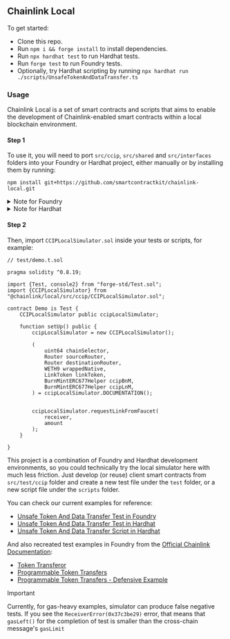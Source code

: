 ## Chainlink Local

To get started:

- Clone this repo.
- Run `npm i && forge install` to install dependencies.
- Run `npx hardhat test` to run Hardhat tests.
- Run `forge test` to run Foundry tests.
- Optionally, try Hardhat scripting by running `npx hardhat run ./scripts/UnsafeTokenAndDataTransfer.ts`

### Usage

Chainlink Local is a set of smart contracts and scripts that aims to enable the development of Chainlink-enabled smart contracts within a local blockchain environment.

#### Step 1

To use it, you will need to port `src/ccip`, `src/shared` and `src/interfaces` folders into your Foundry or Hardhat project, either manually or by installing them by running:

```
npm install git+https://github.com/smartcontractkit/chainlink-local.git
```

<details>
<summary> Note for Foundry  </summary>

If you installed the project using the above command you should set remappings to:

```shell
@chainlink/local/=node_modules/@chainlink/local
```

</details>

<details>
<summary>Note for Hardhat</summary>

To use `@chainlink/local` your `hardhat.config` file should contain the following:

```ts
import { HardhatUserConfig } from "hardhat/config";
import "@nomicfoundation/hardhat-toolbox";

const config: HardhatUserConfig = {
  solidity: {
    version: "0.8.19",
    settings: {
      optimizer: {
        enabled: true,
        runs: 1,
      },
    },
  },
  networks: {
    hardhat: {
      allowUnlimitedContractSize: true,
    },
  },
};

export default config;
```

</details>

#### Step 2

Then, import `CCIPLocalSimulator.sol` inside your tests or scripts, for example:

```solidity
// test/demo.t.sol

pragma solidity ^0.8.19;

import {Test, console2} from "forge-std/Test.sol";
import {CCIPLocalSimulator} from "@chainlink/local/src/ccip/CCIPLocalSimulator.sol";

contract Demo is Test {
    CCIPLocalSimulator public ccipLocalSimulator;

    function setUp() public {
        ccipLocalSimulator = new CCIPLocalSimulator();

        (
            uint64 chainSelector,
            Router sourceRouter,
            Router destinationRouter,
            WETH9 wrappedNative,
            LinkToken linkToken,
            BurnMintERC677Helper ccipBnM,
            BurnMintERC677Helper ccipLnM,
        ) = ccipLocalSimulator.DOCUMENTATION();


        ccipLocalSimulator.requestLinkFromFaucet(
            receiver,
            amount
        );
    }

}
```

This project is a combination of Foundry and Hardhat development environments, so you could technically try the local simulator here with much less friction. Just develop (or reuse) client smart contracts from `src/test/ccip` folder and create a new test file under the `test` folder, or a new script file under the `scripts` folder.

You can check our current examples for reference:

- [Unsafe Token And Data Transfer Test in Foundry](./test/smoke/ccip/UnsafeTokenAndDataTransfer.t.sol)
- [Unsafe Token And Data Transfer Test in Hardhat](./test/smoke/ccip/UnsafeTokenAndDataTransfer.spec.ts)
- [Unsafe Token And Data Transfer Script in Hardhat](./scripts/UnsafeTokenAndDataTransfer.ts)

And also recreated test examples in Foundry from the [Official Chainlink Documentation](https://docs.chain.link/ccip):

- [Token Transferor](./test/smoke/ccip/TokenTransferor.t.sol)
- [Programmable Token Transfers](./test/smoke/ccip/ProgrammableTokenTransfers.t.sol)
- [Programmable Token Transfers - Defensive Example](./test/smoke/ccip/ProgrammableDefensiveTokenTransfers.t.sol)

> [!IMPORTANT]
>
> Currently, for gas-heavy examples, simulator can produce false negative tests. If you see the `ReceiverError(0x37c3be29)` error, that means that `gasLeft()` for the completion of test is smaller than the cross-chain message's `gasLimit`
